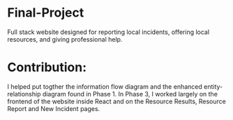 # Final-Project
Full stack website designed for reporting local incidents, offering local resources, and giving professional help.

# Contribution:

I helped put togther the information flow diagram and the enhanced entity-relationship diagram found in Phase 1.
In Phase 3, I worked largely on the frontend of the website inside React and on the Resource Results, Resource Report and New Incident pages.
